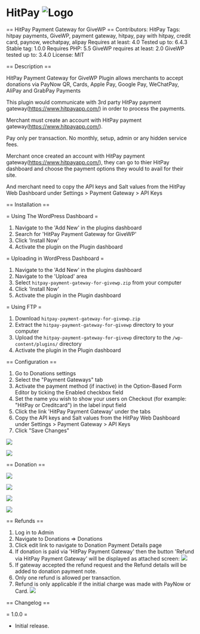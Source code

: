 # HitPay ![Logo](hitpay-payment-gateway-for-givewp/assets/images/logo.png)

== HitPay Payment Gateway for GiveWP ==
Contributors: HitPay
Tags: hitpay payments, GiveWP, payment gateway, hitpay, pay with hitpay, credit card, paynow, wechatpay, alipay
Requires at least: 4.0
Tested up to: 6.4.3
Stable tag: 1.0.0
Requires PHP: 5.5
GiveWP requires at least: 2.0
GiveWP tested up to: 3.4.0
License: MIT

== Description ==

HitPay Payment Gateway for GiveWP Plugin allows merchants to accept donations via PayNow QR, Cards, Apple Pay, Google Pay, WeChatPay, AliPay and GrabPay Payments

This plugin would communicate with 3rd party HitPay payment gateway(https://www.hitpayapp.com/) in order to process the payments.

Merchant must create an account with HitPay payment gateway(https://www.hitpayapp.com/).

Pay only per transaction. No monthly, setup, admin or any hidden service fees.

Merchant once created an account with HitPay payment gateway(https://www.hitpayapp.com/), they can go to thier HitPay dashboard and choose the payment options they would to avail for their site.

And merchant need to copy the API keys and Salt values from the HitPay Web Dashboard under Settings > Payment Gateway > API Keys

== Installation ==

= Using The WordPress Dashboard =

1. Navigate to the 'Add New' in the plugins dashboard
2. Search for 'HitPay Payment Gateway for GiveWP'
3. Click 'Install Now'
4. Activate the plugin on the Plugin dashboard

= Uploading in WordPress Dashboard =

1. Navigate to the 'Add New' in the plugins dashboard
2. Navigate to the 'Upload' area
3. Select `hitpay-payment-gateway-for-givewp.zip` from your computer
4. Click 'Install Now'
5. Activate the plugin in the Plugin dashboard

= Using FTP =

1. Download `hitpay-payment-gateway-for-givewp.zip`
2. Extract the `hitpay-payment-gateway-for-givewp` directory to your computer
3. Upload the `hitpay-payment-gateway-for-givewp` directory to the `/wp-content/plugins/` directory
4. Activate the plugin in the Plugin dashboard

== Configuration ==

1. Go to Donations settings
2. Select the "Payment Gateways" tab
3. Activate the payment method (if inactive) in the Option-Based Form Editor by ticking the Enabled checkbox field
4. Set the name you wish to show your users on Checkout (for example: "HitPay or Creditcard") in the label input field
5. Click the link 'HitPay Payment Gateway' under the tabs
6. Copy the API keys and Salt values from the HitPay Web Dashboard under Settings > Payment Gateway > API Keys
7. Click "Save Changes"


![](hitpay-payment-gateway-for-givewp/assets/screenshots/1-plugin-settings-1.png)

![](hitpay-payment-gateway-for-givewp/assets/screenshots/1-plugin-settings-2.png)

== Donation ==

![](hitpay-payment-gateway-for-givewp/assets/screenshots/2-checkout-page-1.png)

![](hitpay-payment-gateway-for-givewp/assets/screenshots/2-checkout-page-2.png)

![](hitpay-payment-gateway-for-givewp/assets/screenshots/2-checkout-page-3.png)

![](hitpay-payment-gateway-for-givewp/assets/screenshots/2-checkout-page-4.png)

== Refunds ==

1. Log in to Admin
2. Navigate to Donations ⇒ Donations
3. Click edit link to navigate to Donation Payment Details page
4. If donation is paid via 'HitPay Payment Gateway' then the button 'Refund via HitPay Payment Gateway' will be displayed as attached screen:
![](hitpay-payment-gateway-for-givewp/assets/screenshots/3-Refund-1.png)
5. If gateway accepted the refund request and the Refund details will be added to donation payment note.
6. Only one refund is allowed per transaction.
7. Refund is only applicable if the initial charge was made with PayNow or Card.
![](hitpay-payment-gateway-for-givewp/assets/screenshots/3-Refund-2.png)


== Changelog ==

= 1.0.0 =
* Initial release.
